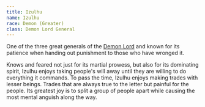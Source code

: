 ```yaml
---
title: Izulhu
name: Izulhu
race: Demon (Greater)
class: Demon Lord General
---
```


One of the three great generals of the [Demon Lord](../setting-world/demon-lord.md) and known for its patience when handing out punishment to those who have wronged it.

Knows and feared not just for its martial prowess, but also for its dominating spirit, Izulhu enjoys taking people's will away until they are willing to do everything it commands. To pass the time, Izulhu enjoys making trades with lesser beings. Trades that are always true to the letter but painful for the people. Its greatest joy is to split a group of people apart while causing the most mental anguish along the way.
